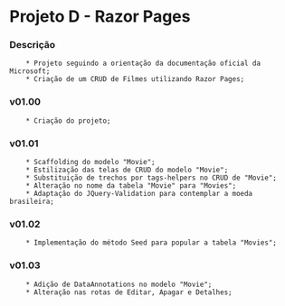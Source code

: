 # Projeto D - Razor Pages

### Descrição
        * Projeto seguindo a orientação da documentação oficial da Microsoft;
        * Criação de um CRUD de Filmes utilizando Razor Pages;

### v01.00
        * Criação do projeto;

### v01.01
        * Scaffolding do modelo "Movie";
        * Estilização das telas de CRUD do modelo "Movie";
        * Substituição de trechos por tags-helpers no CRUD de "Movie";
        * Alteração no nome da tabela "Movie" para "Movies";
        * Adaptação do JQuery-Validation para contemplar a moeda brasileira;

### v01.02
        * Implementação do método Seed para popular a tabela "Movies";

### v01.03
        * Adição de DataAnnotations no modelo "Movie";
        * Alteração nas rotas de Editar, Apagar e Detalhes;
